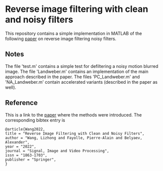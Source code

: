 # Reverse image filtering with clean and noisy filters 
This repository contains a simple implementation in MATLAB of the following [paper](https://link.springer.com/article/10.1007/s11760-022-02236-w) on reverse image filtering noisy filters. 

## Notes 
The file 'test.m' contains a simple test for defiltering a noisy motion blurred image. The file 'Landweber.m' contains an implementation of the main approach described in the paper. The files 'PC_Landweber.m' and 'NA_Landweber.m' contain accelerated variants (described in the paper as well). 

## Reference 
This is a link to the [paper](https://link.springer.com/article/10.1007/s11760-022-02236-w) where the methods were introduced. The corresponding bibtex entry is  
```
@article{Wang2022,
title = "Reverse Image Filtering with Clean and Noisy Filters",
author = "Wang, Lizhong and Fayolle, Pierre-Alain and Belyaev, Alexander",
year = "2022",
journal = "Signal, Image and Video Processing",
issn = "1863-1703",
publisher = "Springer",
}
```
